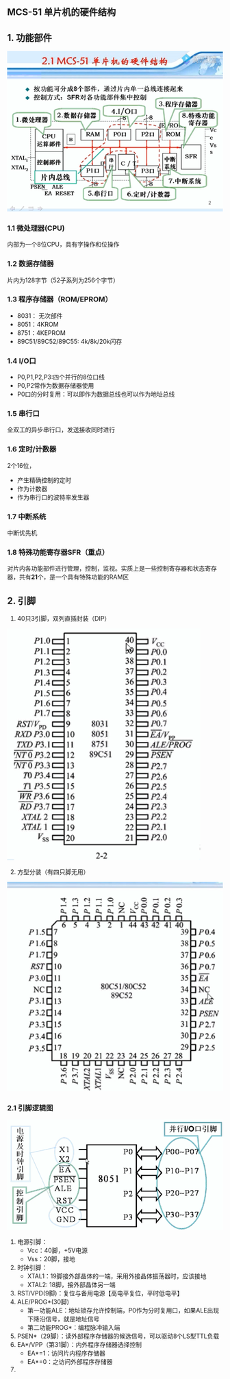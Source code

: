 ## MCS-51 单片机的硬件结构

## 1. 功能部件
![image-20200224080133238](.\image\image-20200224080133238.png)

### 1.1 微处理器(CPU)

内部为一个8位CPU，具有字操作和位操作

### 1.2  数据存储器

片内为128字节（52子系列为256个字节）

### 1.3 程序存储器（ROM/EPROM）

* 8031： 无次部件
* 8051：4KROM
* 8751：4KEPROM
* 89C51/89C52/89C55: 4k/8k/20k闪存

### 1.4 I/O口

* P0,P1,P2,P3:四个并行的8位口线
* P0,P2常作为数据存储器使用
* P0口的分时复用：可以即作为数据总线也可以作为地址总线

### 1.5 串行口

全双工的异步串行口，发送接收同时进行

### 1.6 定时/计数器

2个16位，

* 产生精确控制的定时
* 作为计数器
* 作为串行口的波特率发生器

### 1.7  中断系统

中断优先机

### 1.8 特殊功能寄存器SFR（重点）

对片内各功能部件进行管理，控制，监视。实质上是一些控制寄存器和状态寄存器，共有**21**个，是一个具有特殊功能的RAM区

## 2. 引脚

1. 40只3引脚，双列直插封装（DIP）

![image-20200224135551113](image/00-MCS-51的结构和原理/image-20200224135551113.png)



2. 方型分装（有四只脚无用）

![image-20200224135715993](image/00-MCS-51的结构和原理/image-20200224135715993.png)

### 2.1 引脚逻辑图

![image-20200224135935590](image/00-MCS-51的结构和原理/image-20200224135935590.png)

1. 电源引脚：
   * Vcc：40脚，+5V电源
   * Vss：20脚，接地
2. 时钟引脚：
   * XTAL1：19脚接外部晶体的一端，采用外接晶体振荡器时，应该接地
   * XTAL2: 18脚，接外部晶体另一端
3. RST/VPD(9脚)：复位与备用电源【高电平复位，平时低电平】
4. ALE/PROG*(30脚)
   * 第一功能ALE：地址锁存允许控制端，P0作为分时复用口，如果ALE出现下降沿信号，就是地址信号
   * 第二功能PROG*：编程脉冲输入端
5. PSEN*（29脚）：读外部程序存储器的候选信号，可以驱动8个LS型TTL负载
6. EA*/VPP（第31脚）：内外程序存储器选择控制
   * EA*=1：访问片内程序存储器
   * EA*=0：之访问外部程序存储器
7. 